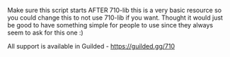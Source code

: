 Make sure this script starts AFTER 710-lib this is a very basic resource so you could change this to not use 710-lib if you want. 
Thought it would just be good to have something simple for people to use since they always seem to ask for this one :) 

All support is available in Guilded - https://guilded.gg/710 
